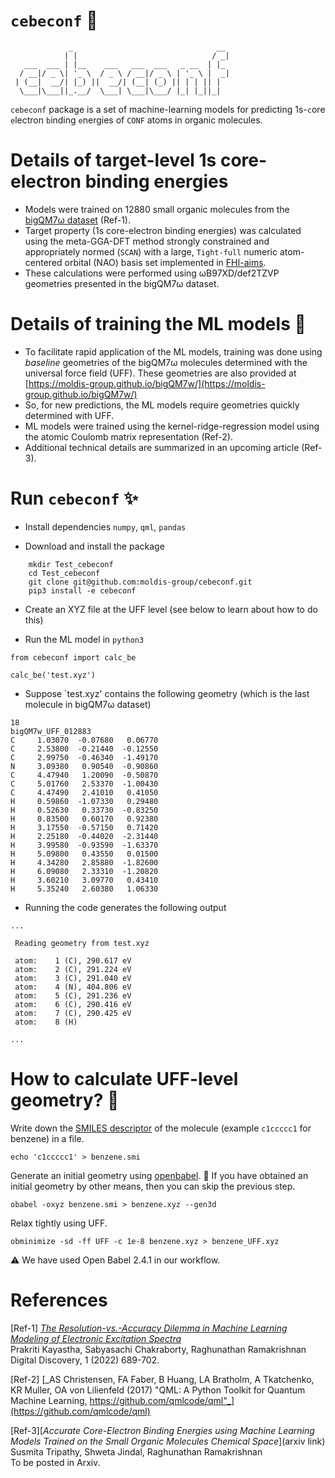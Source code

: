 # `cebeconf` :construction:

```
             _                                __ 
            | |                              / _|
   ___  ___ | |__    ___   ___  ___   _ __  | |_ 
  / __|/ _ \| '_ \  / _ \ / __|/ _ \ | '_ \ |  _|
 | (__|  __/| |_) ||  __/| (__| (_) || | | || |  
  \___|\___||_.__/  \___| \___|\___/ |_| |_||_|
```

`cebeconf` package is a set of machine-learning models for predicting 1s-`c`ore `e`lectron `b`inding `e`nergies of `CONF` atoms in organic molecules. 

# Details of target-level 1s core-electron binding energies
- Models were trained on 12880 small organic molecules from the [bigQM7ω dataset](https://moldis-group.github.io/bigQM7w/) (Ref-1).
- Target property (1s core-electron binding energies) was calculated using the meta-GGA-DFT method strongly constrained and appropriately normed (`SCAN`) with a large, `Tight-full` numeric atom-centered orbital (NAO) basis set implemented in [FHI-aims](https://fhi-aims.org/).
- These calculations were performed using ωB97XD/def2TZVP geometries presented in the bigQM7ω dataset.

 # Details of training the ML models 🤖
- To facilitate rapid application of the ML models, training was done using _baseline_ geometries of the bigQM7ω molecules determined with the universal force field (UFF). These geometries are also provided at [https://moldis-group.github.io/bigQM7w/](https://moldis-group.github.io/bigQM7w/)
- So, for new predictions, the ML models require geometries quickly determined with UFF.
- ML models were trained using the kernel-ridge-regression model using the atomic Coulomb matrix representation (Ref-2).
- Additional technical details are summarized in an upcoming article (Ref-3). 

# Run `cebeconf` ✨

 - Install dependencies `numpy`, `qml`, `pandas`

- Download and install the package
```
    mkdir Test_cebeconf
    cd Test_cebeconf
    git clone git@github.com:moldis-group/cebeconf.git
    pip3 install -e cebeconf
```
 - Create an XYZ file at the UFF level (see below to learn about how to do this)

 - Run the ML model in `python3`

 ```
from cebeconf import calc_be
  
calc_be('test.xyz')
 ```

 - Suppose `test.xyz' contains the following geometry (which is the last molecule in bigQM7ω dataset)
```
18
bigQM7w_UFF_012883
C     1.03070  -0.07680   0.06770  
C     2.53800  -0.21440  -0.12550  
C     2.99750  -0.46340  -1.49170  
N     3.09380   0.90540  -0.90860  
C     4.47940   1.20090  -0.50870  
C     5.01760   2.53370  -1.00430  
C     4.47490   2.41010   0.41050  
H     0.59860  -1.07330   0.29480  
H     0.52630   0.33730  -0.83250  
H     0.83500   0.60170   0.92380  
H     3.17550  -0.57150   0.71420  
H     2.25180  -0.44020  -2.31440  
H     3.99580  -0.93590  -1.63370  
H     5.09800   0.43550   0.01500  
H     4.34280   2.85880  -1.82600  
H     6.09080   2.33310  -1.20820  
H     3.60210   3.09770   0.43410  
H     5.35240   2.60380   1.06330 
```

- Running the code generates the following output
```
...

 Reading geometry from test.xyz

 atom:    1 (C), 290.617 eV
 atom:    2 (C), 291.224 eV
 atom:    3 (C), 291.040 eV
 atom:    4 (N), 404.806 eV
 atom:    5 (C), 291.236 eV
 atom:    6 (C), 290.416 eV
 atom:    7 (C), 290.425 eV
 atom:    8 (H)

...
```

# How to calculate UFF-level geometry? 🤔

Write down the [SMILES descriptor](https://en.wikipedia.org/wiki/Simplified_molecular-input_line-entry_system) of the molecule (example `c1ccccc1` for benzene) in a file. 

    echo 'c1ccccc1' > benzene.smi

Generate an initial geometry using [openbabel](http://openbabel.org/wiki/Main_Page). :information_desk_person: If you have obtained an initial geometry by other means, then you can skip the previous step.

    obabel -oxyz benzene.smi > benzene.xyz --gen3d

Relax tightly using UFF.

    obminimize -sd -ff UFF -c 1e-8 benzene.xyz > benzene_UFF.xyz

:warning: We have used Open Babel 2.4.1 in our workflow.

# References
[Ref-1] [_The Resolution-vs.-Accuracy Dilemma in Machine Learning Modeling of Electronic Excitation Spectra_](https://doi.org/10.1039/D1DD00031D)                  
Prakriti Kayastha, Sabyasachi Chakraborty, Raghunathan Ramakrishnan    
Digital Discovery, 1 (2022) 689-702.    

[Ref-2] [_AS Christensen, FA Faber, B Huang, LA Bratholm, A Tkatchenko, KR Muller, OA von Lilienfeld (2017) "QML: A Python Toolkit for Quantum Machine Learning, https://github.com/qmlcode/qml"_](https://github.com/qmlcode/qml)  

[Ref-3][_Accurate Core-Electron Binding Energies using Machine Learning Models Trained on the Small Organic Molecules Chemical Space_](arxiv link)    
Susmita Tripathy, Shweta Jindal, Raghunathan Ramakrishnan      
To be posted in Arxiv. 
